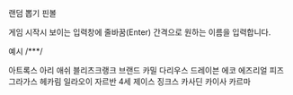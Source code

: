 랜덤 뽑기 핀볼

게임 시작시 보이는 입력창에 줄바꿈(Enter) 간격으로 원하는 이름을 입력합니다.

예시
/***/

아트록스
아리
애쉬
블리츠크랭크
브랜드
카밀
다리우스
드레이븐
에코
에즈리얼
피즈
그라가스
헤카림
일라오이
자르반 4세
제이스
징크스
카사딘
카이사
카르마

